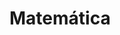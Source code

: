 # Matemática
<!doctype html>
  <HTML LANG="PT-BR">
    <head>
      <meta charset="UTF-8"
      <meta name="viewport"content="width=divice-wid7h initial-scale 1.0">
      <title> Calculadora </title>
      <link rel="shortcut icon" type="image/jpg" href="on.png">
    </head>
    <body>
